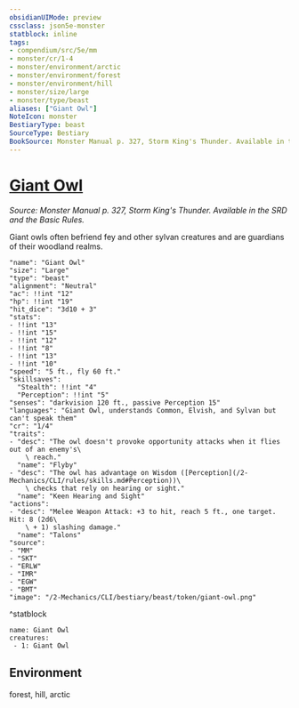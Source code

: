 ```yaml
---
obsidianUIMode: preview
cssclass: json5e-monster
statblock: inline
tags:
- compendium/src/5e/mm
- monster/cr/1-4
- monster/environment/arctic
- monster/environment/forest
- monster/environment/hill
- monster/size/large
- monster/type/beast
aliases: ["Giant Owl"]
NoteIcon: monster
BestiaryType: beast
SourceType: Bestiary
BookSource: Monster Manual p. 327, Storm King's Thunder. Available in the SRD and the Basic Rules.
---
```

# [Giant Owl](2-Mechanics/CLI/bestiary/beast/giant-owl.md)
*Source: Monster Manual p. 327, Storm King's Thunder. Available in the SRD and the Basic Rules.*  

Giant owls often befriend fey and other sylvan creatures and are guardians of their woodland realms.

```statblock
"name": "Giant Owl"
"size": "Large"
"type": "beast"
"alignment": "Neutral"
"ac": !!int "12"
"hp": !!int "19"
"hit_dice": "3d10 + 3"
"stats":
- !!int "13"
- !!int "15"
- !!int "12"
- !!int "8"
- !!int "13"
- !!int "10"
"speed": "5 ft., fly 60 ft."
"skillsaves":
  "Stealth": !!int "4"
  "Perception": !!int "5"
"senses": "darkvision 120 ft., passive Perception 15"
"languages": "Giant Owl, understands Common, Elvish, and Sylvan but can't speak them"
"cr": "1/4"
"traits":
- "desc": "The owl doesn't provoke opportunity attacks when it flies out of an enemy's\
    \ reach."
  "name": "Flyby"
- "desc": "The owl has advantage on Wisdom ([Perception](/2-Mechanics/CLI/rules/skills.md#Perception))\
    \ checks that rely on hearing or sight."
  "name": "Keen Hearing and Sight"
"actions":
- "desc": "Melee Weapon Attack: +3 to hit, reach 5 ft., one target. Hit: 8 (2d6\
    \ + 1) slashing damage."
  "name": "Talons"
"source":
- "MM"
- "SKT"
- "ERLW"
- "IMR"
- "EGW"
- "BMT"
"image": "/2-Mechanics/CLI/bestiary/beast/token/giant-owl.png"
```
^statblock

```encounter-table
name: Giant Owl
creatures:
 - 1: Giant Owl
```

## Environment

forest, hill, arctic